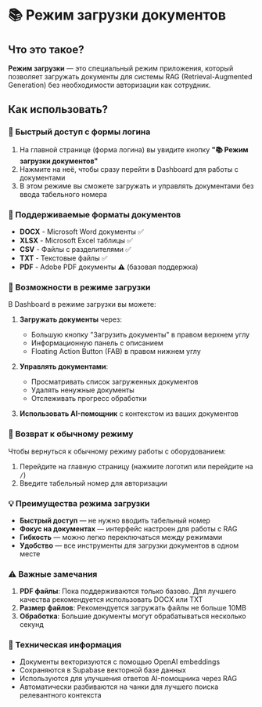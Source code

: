# 📚 Режим загрузки документов

## Что это такое?

**Режим загрузки** — это специальный режим приложения, который позволяет загружать документы для системы RAG (Retrieval-Augmented Generation) без необходимости авторизации как сотрудник.

## Как использовать?

### 🚀 Быстрый доступ с формы логина

1. На главной странице (форма логина) вы увидите кнопку **"📚 Режим загрузки документов"**
2. Нажмите на неё, чтобы сразу перейти в Dashboard для работы с документами
3. В этом режиме вы сможете загружать и управлять документами без ввода табельного номера

### 📁 Поддерживаемые форматы документов

- **DOCX** - Microsoft Word документы ✅
- **XLSX** - Microsoft Excel таблицы ✅
- **CSV** - Файлы с разделителями ✅
- **TXT** - Текстовые файлы ✅
- **PDF** - Adobe PDF документы ⚠️ (базовая поддержка)

### 🎯 Возможности в режиме загрузки

В Dashboard в режиме загрузки вы можете:

1. **Загружать документы** через:

   - Большую кнопку "Загрузить документы" в правом верхнем углу
   - Информационную панель с описанием
   - Floating Action Button (FAB) в правом нижнем углу

2. **Управлять документами**:

   - Просматривать список загруженных документов
   - Удалять ненужные документы
   - Отслеживать прогресс обработки

3. **Использовать AI-помощник** с контекстом из ваших документов

### 🔄 Возврат к обычному режиму

Чтобы вернуться к обычному режиму работы с оборудованием:

1. Перейдите на главную страницу (нажмите логотип или перейдите на `/`)
2. Введите табельный номер для авторизации

### 💡 Преимущества режима загрузки

- **Быстрый доступ** — не нужно вводить табельный номер
- **Фокус на документах** — интерфейс настроен для работы с RAG
- **Гибкость** — можно легко переключаться между режимами
- **Удобство** — все инструменты для загрузки документов в одном месте

### ⚠️ Важные замечания

1. **PDF файлы**: Пока поддерживаются только базово. Для лучшего качества рекомендуется использовать DOCX или TXT
2. **Размер файлов**: Рекомендуется загружать файлы не больше 10MB
3. **Обработка**: Большие документы могут обрабатываться несколько секунд

### 🔧 Техническая информация

- Документы векторизуются с помощью OpenAI embeddings
- Сохраняются в Supabase векторной базе данных
- Используются для улучшения ответов AI-помощника через RAG
- Автоматически разбиваются на чанки для лучшего поиска релевантного контекста

